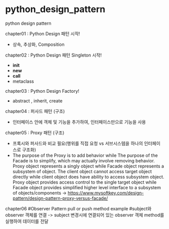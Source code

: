 # python_design_pattern
python design pattern 

chapter01 : Python Design 패턴 시작!
- 상속, 추상화, Composition


chapter02 : Python Design 패턴 Singleton 시작!
- __init__
- __new__ 
- __call__
- metaclass

chapter03 : Python Design Factory! 
- abstract , inherit, create 

chapter04 : 퍼사드 패턴 (구조)
- 인터페이스 안에 객체 및 기능을 추가하여, 인터페이스만으로 기능을 사용

chapter05 : Proxy 패턴 (구조)
- 프록시와 퍼사드와 비교 필요(행위를 직접 요청 vs 서브시스템을 하나의 인터페이스로 구조화)
- The purpose of the Proxy is to add behavior while The purpose of the Facade is to simplify, which may actually involve removing behavior.
Proxy object represents a singly object while Facade object represents a subsystem of object.
The client object cannot access target object directly while client object does have ability to access subsystem object.
Proxy object provides access control to the single target object while Facade object provides simplified higher level interface to a subsystem of objects/components
-> https://www.mysoftkey.com/design-pattern/design-pattern-proxy-versus-facade/


chapter06 
#Observer Pattern pull or push method example
#subject와 observer 객체를 연결 
 -> subject 변경시에 연결되어 있는 observer 객체 method를 실행하여 데이터를 전달
